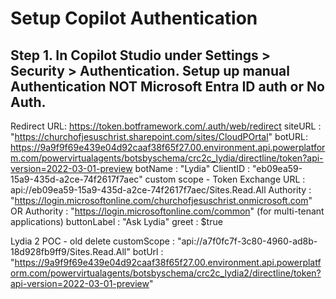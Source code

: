 # Setup Copilot Authentication
## Step 1. In Copilot Studio under Settings > Security > Authentication.  Setup up manual Authentication NOT Microsoft Entra ID auth or No Auth.
Redirect URL: https://token.botframework.com/.auth/web/redirect
siteURL : "https://churchofjesuschrist.sharepoint.com/sites/CloudPOrtal"
botURL: https://9a9f9f69e439e04d92caaf38f65f27.00.environment.api.powerplatform.com/powervirtualagents/botsbyschema/crc2c_lydia/directline/token?api-version=2022-03-01-preview
botName : "Lydia"
ClientID : "eb09ea59-15a9-435d-a2ce-74f2617f7aec"
custom scope - Token Exchange URL : api://eb09ea59-15a9-435d-a2ce-74f2617f7aec/Sites.Read.All
Authority : "https://login.microsoftonline.com/churchofjesuschrist.onmicrosoft.com" OR Authority : "https://login.microsoftonline.com/common" (for multi-tenant applications)
buttonLabel : "Ask Lydia"
greet : $true




Lydia 2 POC - old delete
customScope : "api://a7f0fc7f-3c80-4960-ad8b-18d928fb9ff9/Sites.Read.All"
botUrl : "https://9a9f9f69e439e04d92caaf38f65f27.00.environment.api.powerplatform.com/powervirtualagents/botsbyschema/crc2c_lydia2/directline/token?api-version=2022-03-01-preview"



